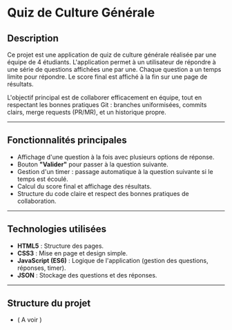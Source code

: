 # Quiz de Culture Générale

## Description
Ce projet est une application de quiz de culture générale réalisée par une équipe de 4 étudiants. L'application permet à un utilisateur de répondre à une série de questions affichées une par une. Chaque question a un temps limite pour répondre. Le score final est affiché à la fin sur une page de résultats.

L'objectif principal est de collaborer efficacement en équipe, tout en respectant les bonnes pratiques Git : branches uniformisées, commits clairs, merge requests (PR/MR), et un historique propre.

---

## Fonctionnalités principales
- Affichage d'une question à la fois avec plusieurs options de réponse.
- Bouton **"Valider"** pour passer à la question suivante.
- Gestion d'un timer : passage automatique à la question suivante si le temps est écoulé.
- Calcul du score final et affichage des résultats.
- Structure du code claire et respect des bonnes pratiques de collaboration.

---

## Technologies utilisées
- **HTML5** : Structure des pages.
- **CSS3** : Mise en page et design simple.
- **JavaScript (ES6)** : Logique de l'application (gestion des questions, réponses, timer).
- **JSON** : Stockage des questions et des réponses.

---

## Structure du projet
- ( A voir ) 
